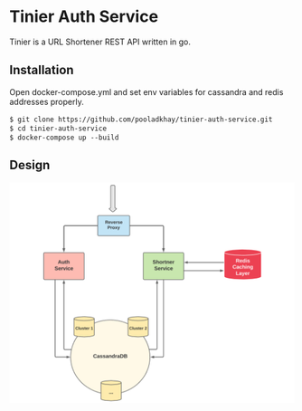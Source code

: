 
# Tinier Auth Service
Tinier is a URL Shortener REST API written in go.

## Installation
Open docker-compose.yml and set env variables for cassandra and redis addresses properly.
```
$ git clone https://github.com/pooladkhay/tinier-auth-service.git
$ cd tinier-auth-service
$ docker-compose up --build
```
## Design

![Ttinier](tinier-design.png?raw=true)